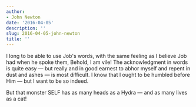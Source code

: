```yaml
---
author:
- John Newton
date: '2016-04-05'
description: ''
slug: 2016-04-05-john-newton
title: ''
---
```

I long to be able to use Job's words, with the same feeling as I believe Job had when he spoke them, Behold, I am vile! The acknowledgment in words is quite easy — but really and in good earnest to abhor myself and repent in dust and ashes — is most difficult. I know that I ought to be humbled before Him — but I want to be so indeed.

But that monster SELF has as many heads as a Hydra — and as many lives as a cat!



